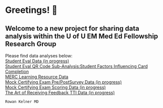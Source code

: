 # Greetings! 👋
## Welcome to a new project for sharing data analysis within the U of U EM Med Ed Fellowship Research Group
Please find data analyses below:
\
[Student Eval Data (in progress)](Student-Eval-Data-Summary.html)
\
[Student Eval QR Code Sub-Analysis:Student Factors Influencing Card Completion](http://rpubs.com/rkelner/Evals_qr_sub_completion)
\
[MERC Learning Resource Data](Learning_Resources.html)
\
[Mock Certifying Exam Pre/PostSurvey Data (in progress)](Mock_CE_Graphs_and_Tables.html)
\
[Mock Certifying Exam Scoring Data (in progress)](http://rpubs.com/rkelner/CE_Scoring)
\
[The Art of Receiving Feedback TTI Data (in progress)](TTI_Pre_Post_Stats_Table.html)



`Rowan Kelner MD`
